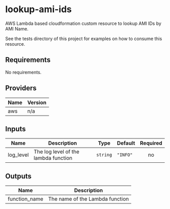 # lookup-ami-ids

AWS Lambda based cloudformation custom resource to lookup AMI IDs by AMI Name.

See the tests directory of this project for examples on how to consume this resource.

<!-- BEGIN TFDOCS -->
## Requirements

No requirements.

## Providers

| Name | Version |
|------|---------|
| aws | n/a |

## Inputs

| Name | Description | Type | Default | Required |
|------|-------------|------|---------|:--------:|
| log\_level | The log level of the lambda function | `string` | `"INFO"` | no |

## Outputs

| Name | Description |
|------|-------------|
| function\_name | The name of the Lambda function |

<!-- END TFDOCS -->
